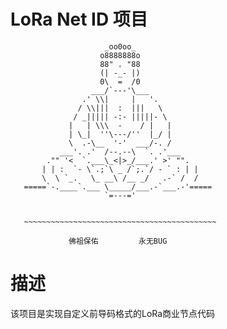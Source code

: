 # LoRa Net ID 项目 

  
                         _oo0oo_
                        o8888888o
                        88" . "88
                        (| -_- |)
                        0\  =  /0
                      ___/`---'\___
                    .' \\|     |   '.
                   / \\|||  :  |||   \
                  / _||||| -:- |||||- \
                 |   | \\\  -    / |   |
                 | \_|  ''\---/''  |_/ |
                 \  .-\__  '-'  ___/-. /
               ___'. .'  /--.--\  `. .'___
            ."" '<  `.___\_<|>_/___.' >' "".
           | | :  `- \`.;`\ _ /`;.`/ - ` : | |
           \  \ `_.   \_ __\ /__ _/   .-` /  /
       =====`-.____`.___ \_____/___.-`___.-'=====
                         `=---='
  
  
       ~~~~~~~~~~~~~~~~~~~~~~~~~~~~~~~~~~~~~~~~~~~
  
                 佛祖保佑         永无BUG
  
  
  
# 描述
该项目是实现自定义前导码格式的LoRa商业节点代码
